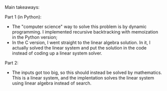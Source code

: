 Main takeaways:

Part 1 (in Python):
- The "computer science" way to solve this problem is by dynamic programming. I implemented recursive backtracking with memoization in the Python version;
- In the C version, I went straight to the linear algebra solution. In it, I actually solved the linear system and put the solution in the code instead of coding up a linear system solver.

Part 2:
- The inputs got too big, so this should instead be solved by mathematics. This is a linear system, and the implentation solves the linear system using linear algebra instead of search.

